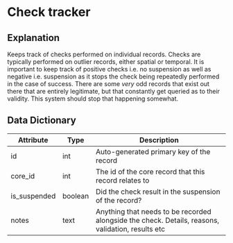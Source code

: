 # Check tracker

## Explanation
Keeps track of checks performed on individual records. Checks are typically performed on outlier records, either spatial or temporal. It is important to keep track of positive checks i.e. no suspension as well as negative i.e. suspension as it stops the check being repeatedly performed in the case of success. There are some *very* odd records that exist out there that are entirely legitimate, but that constantly get queried as to their validity. This system should stop that happening somewhat.


## Data Dictionary
|Attribute|Type|Description|
|---------|----|-----------|
|id|int|Auto-generated primary key of the record|
|core_id|int|The id of the core record that this record relates to|
|is_suspended|boolean|Did the check result in the suspension of the record?|
|notes|text|Anything that needs to be recorded alongside the check. Details, reasons, validation, results etc|
